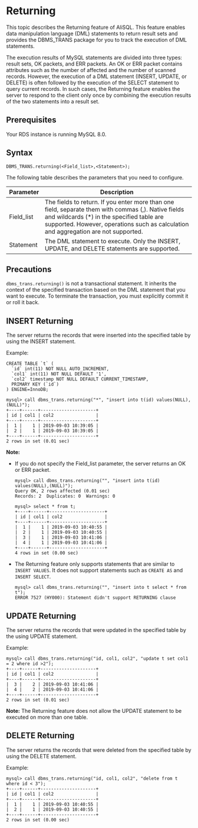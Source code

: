 # Returning

This topic describes the Returning feature of AliSQL. This feature enables data manipulation language \(DML\) statements to return result sets and provides the DBMS\_TRANS package for you to track the execution of DML statements.

The execution results of MySQL statements are divided into three types: result sets, OK packets, and ERR packets. An OK or ERR packet contains attributes such as the number of affected and the number of scanned records. However, the execution of a DML statement \(INSERT, UPDATE, or DELETE\) is often followed by the execution of the SELECT statement to query current records. In such cases, the Returning feature enables the server to respond to the client only once by combining the execution results of the two statements into a result set.

## Prerequisites

Your RDS instance is running MySQL 8.0.

## Syntax

```
DBMS_TRANS.returning(<Field_list>,<Statement>);
```

The following table describes the parameters that you need to configure.

|Parameter|Description|
|---------|-----------|
|Field\_list|The fields to return. If you enter more than one field, separate them with commas \(,\). Native fields and wildcards \(\*\) in the specified table are supported. However, operations such as calculation and aggregation are not supported.|
|Statement|The DML statement to execute. Only the INSERT, UPDATE, and DELETE statements are supported.|

## Precautions

`dbms_trans.returning()` is not a transactional statement. It inherits the context of the specified transaction based on the DML statement that you want to execute. To terminate the transaction, you must explicitly commit it or roll it back.

## INSERT Returning

The server returns the records that were inserted into the specified table by using the INSERT statement.

Example:

```
CREATE TABLE `t` (
  `id` int(11) NOT NULL AUTO_INCREMENT,
  `col1` int(11) NOT NULL DEFAULT '1',
  `col2` timestamp NOT NULL DEFAULT CURRENT_TIMESTAMP,
  PRIMARY KEY (`id`)
) ENGINE=InnoDB;

mysql> call dbms_trans.returning("*", "insert into t(id) values(NULL),(NULL)");
+----+------+---------------------+
| id | col1 | col2                |
+----+------+---------------------+
|  1 |    1 | 2019-09-03 10:39:05 |
|  2 |    1 | 2019-09-03 10:39:05 |
+----+------+---------------------+
2 rows in set (0.01 sec)
```

**Note:**

-   If you do not specify the Field\_list parameter, the server returns an OK or ERR packet.

    ```
    mysql> call dbms_trans.returning("", "insert into t(id) values(NULL),(NULL)");
    Query OK, 2 rows affected (0.01 sec)
    Records: 2  Duplicates: 0  Warnings: 0
    
    mysql> select * from t;
    +----+------+---------------------+
    | id | col1 | col2                |
    +----+------+---------------------+
    |  1 |    1 | 2019-09-03 10:40:55 |
    |  2 |    1 | 2019-09-03 10:40:55 |
    |  3 |    1 | 2019-09-03 10:41:06 |
    |  4 |    1 | 2019-09-03 10:41:06 |
    +----+------+---------------------+
    4 rows in set (0.00 sec)
    ```

-   The Returning feature only supports statements that are similar to `INSERT VALUES`. It does not support statements such as `CREATE AS` and `INSERT SELECT`.

    ```
    mysql> call dbms_trans.returning("", "insert into t select * from t");
    ERROR 7527 (HY000): Statement didn't support RETURNING clause
    ```


## UPDATE Returning

The server returns the records that were updated in the specified table by the using UPDATE statement.

Example:

```
mysql> call dbms_trans.returning("id, col1, col2", "update t set col1 = 2 where id >2");
+----+------+---------------------+
| id | col1 | col2                |
+----+------+---------------------+
|  3 |    2 | 2019-09-03 10:41:06 |
|  4 |    2 | 2019-09-03 10:41:06 |
+----+------+---------------------+
2 rows in set (0.01 sec)
```

**Note:** The Returning feature does not allow the UPDATE statement to be executed on more than one table.

## DELETE Returning

The server returns the records that were deleted from the specified table by using the DELETE statement.

Example:

```
mysql> call dbms_trans.returning("id, col1, col2", "delete from t where id < 3");
+----+------+---------------------+
| id | col1 | col2                |
+----+------+---------------------+
|  1 |    1 | 2019-09-03 10:40:55 |
|  2 |    1 | 2019-09-03 10:40:55 |
+----+------+---------------------+
2 rows in set (0.00 sec)
```

